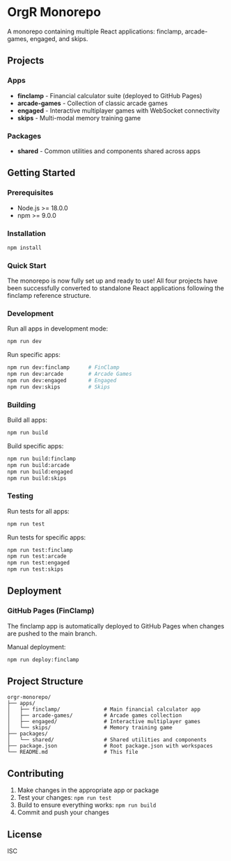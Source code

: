 # OrgR Monorepo

A monorepo containing multiple React applications: finclamp, arcade-games, engaged, and skips.

## Projects

### Apps

- **finclamp** - Financial calculator suite (deployed to GitHub Pages)
- **arcade-games** - Collection of classic arcade games
- **engaged** - Interactive multiplayer games with WebSocket connectivity
- **skips** - Multi-modal memory training game

### Packages

- **shared** - Common utilities and components shared across apps

## Getting Started

### Prerequisites

- Node.js >= 18.0.0
- npm >= 9.0.0

### Installation

```bash
npm install
```

### Quick Start

The monorepo is now fully set up and ready to use! All four projects have been successfully converted to standalone React applications following the finclamp reference structure.

### Development

Run all apps in development mode:

```bash
npm run dev
```

Run specific apps:

```bash
npm run dev:finclamp      # FinClamp
npm run dev:arcade        # Arcade Games
npm run dev:engaged       # Engaged
npm run dev:skips         # Skips
```

### Building

Build all apps:

```bash
npm run build
```

Build specific apps:

```bash
npm run build:finclamp
npm run build:arcade
npm run build:engaged
npm run build:skips
```

### Testing

Run tests for all apps:

```bash
npm run test
```

Run tests for specific apps:

```bash
npm run test:finclamp
npm run test:arcade
npm run test:engaged
npm run test:skips
```

## Deployment

### GitHub Pages (FinClamp)

The finclamp app is automatically deployed to GitHub Pages when changes are pushed to the main branch.

Manual deployment:

```bash
npm run deploy:finclamp
```

## Project Structure

```
orgr-monorepo/
├── apps/
│   ├── finclamp/              # Main financial calculator app
│   ├── arcade-games/          # Arcade games collection
│   ├── engaged/               # Interactive multiplayer games
│   └── skips/                 # Memory training game
├── packages/
│   └── shared/                # Shared utilities and components
├── package.json               # Root package.json with workspaces
└── README.md                  # This file
```

## Contributing

1. Make changes in the appropriate app or package
2. Test your changes: `npm run test`
3. Build to ensure everything works: `npm run build`
4. Commit and push your changes

## License

ISC
